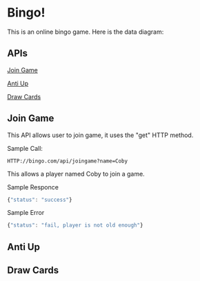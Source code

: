 # Bingo!
This is an online bingo game. Here is the data diagram:

## APIs
[Join Game](README.md#join-game)


[Anti Up](README.md#anti-up)


[Draw Cards](README.md#draw-cards)

## Join Game
This API allows user to join game, it uses the "get" HTTP method.

Sample Call:
``` HTTP
HTTP://bingo.com/api/joingame?name=Coby

```

This allows a player named Coby to join a game.

Sample Responce
```javascript
{"status": "success"}
```
Sample Error
```javascript
{"status": "fail, player is not old enough"}
```



## Anti Up

## Draw Cards
